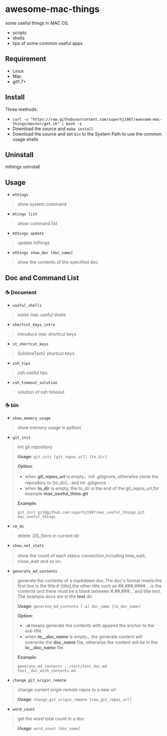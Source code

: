 # awesome-mac-things

some useful things in MAC OS.

- scripts
- shells
- tips of some common useful apps

## Requirement

- Linux
- Mac
- git1.7+

## Install

Three methods:

- `curl -s "https://raw.githubusercontent.com/superhj1987/awesome-mac-things/master/get.sh" | bash -s`
- Download the source and `make install`
- Download the source and set `bin` to the System Path to use the common usage shells

## Uninstall

mthings uninstall

## Usage

* `mthings`
> show system command

* `mtings list`
> show command list

* `mthings update`
> update mthings

* `mthings show_doc [doc_name]`
> show the contents of the specified doc 

## Doc and Command List

### :coffee: Document

* `useful_shells`
> some mac useful shells

* `shortcut_keys_intro`
> introduce mac shortcut keys

* `st_shortcut_keys`
> SublimeText2 shortcut keys

* `zsh_tips`
> zsh useful tips

* `ssh_timeout_solution`
> solution of ssh timeout

### :coffee: bin

* `show_memory_usage`
> show memory usage in python`

* `git_init`
> init git repository
> 
> **Usage**: `git_init [git_repos_url] [to_dir]`
> 
> **Option**:
>
> - when ***git_repos_url*** is empty，init .gitignore, otherwise clone the repository to [to_dir]，and int .gitignore
> - when ***to_dir*** is empty, the to_dir is the end of the git_repos_url,for example **mac_useful_thins.git**
>
> **Example**:
>
> `git_init git@github.com:superhj1987/mac_useful_things.git mac_useful_things`

* `rm_ds`
> delete .DS_Store in current dir

* `show_net_stats`
> show the count of each status connection,including time_wait、close_wait and so on.

- `generate_md_contents`
> generate the contents of a markdown doc.The doc's format meets:the first line is the title:# [title],the other title such as ##,###,####... is the contents and there must be a blank between #,##,###... and title text. The example docs are in the **test** dir.
>
> **Usage**: `generate_md_contents [-a] doc_name [to_doc_name]`
>
> **Option**:
>
> - ***-a*** means generate the contents with append the anchor to the sub title.
> - when ***to__doc_name*** is empty，the generate content will overwrite the ***doc_name*** file, otherwise the content will be in the ***to__doc_name*** file.
>
> **Example**:
>
> `generate_md_contents ../test/test_doc.md test__doc_with_contents.md`

* `change_git_origin_remote`
> change current origin remote repos to a new  url 
>
> **Usage**: `change_git_origin_remote [new_git_repos_url]`

* `word_count`
> get the word total count in a doc
>
> **Usage**: `word_count [doc_name]`